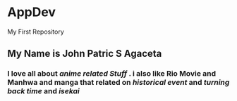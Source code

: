 # AppDev
My First Repository
## My Name is **John Patric S Agaceta**
### I love all about *anime related Stuff* . i also like Rio Movie and Manhwa and manga that related on *historical event* and *turning back time* and *isekai* 
